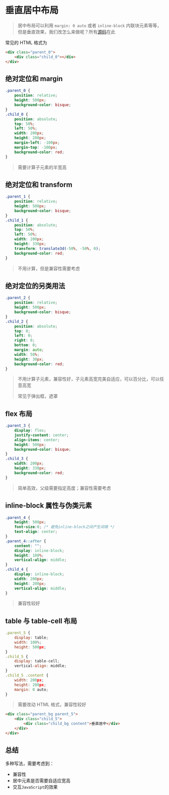 # 垂直居中布局

>  居中布局可以利用 `margin: 0 auto` 或者 `inline-block` 内联块元素等等，但是垂直效果，我们改怎么来做呢？所有[源码](https://github.com/imondo/study/blob/master/interview/interview.html)在此

常见的 HTML 格式为

```html
<div class="parent_0">
    <div class="child_0"></div>
</div>
```

## 绝对定位和 margin

```css
.parent_0 {
    position: relative;
    height: 500px;
    background-color: bisque;
}
.child_0 {
    position: absolute;
    top: 50%;
    left: 50%;
    width: 200px;
    height: 200px;
    margin-left: -100px;
    margin-top: -100px;
    background-color: red; 
}
```

> 需要计算子元素的半宽高

## 绝对定位和 transform

```css
.parent_1 {
    position: relative;
    height: 500px;
    background-color: bisque;
}
.child_1 {
    position: absolute;
    top: 50%;
    left: 50%;
    width: 200px;
    height: 330px;
    transform: translate3d(-50%, -50%, 0);
    background-color: red; 
}
```

> 不用计算，但是兼容性需要考虑

## 绝对定位的另类用法

```css
.parent_2 {
    position: relative;
    height: 500px;
    background-color: bisque;
}
.child_2 {
    position: absolute;
    top: 0;
    left: 0;
    right: 0;
    bottom: 0;
    margin: auto;
    width: 50%;
    height: 30px;
    background-color: red; 
}
```

> 不用计算子元素，兼容性好，子元素高宽完美自适应，可以百分比，可以任意高宽
>
> 常见于弹出框，遮罩

## flex 布局

```css
.parent_3 {
    display: flex;
    justify-content: center;
    align-items: center;
    height: 500px;
    background-color: bisque;
}
.child_3 {
    width: 200px;
    height: 330px;
    background-color: red; 
}
```

> 简单高效，父级需要指定高度；兼容性需要考虑

## inline-block 属性与伪类元素

```css
.parent_4 {
    height: 500px;
    font-size:0; /* 避免inline-block之间产生间隔 */
    text-align: center;
}
.parent_4::after {
    content: "";
    display: inline-block;
    height: 100%;
    vertical-align: middle;
}
.child_4 {
    display: inline-block;
    width: 200px;
    height: 200px;
    vertical-align: middle;
}
```

> 兼容性较好

## table 与 table-cell 布局

```js
.parent_5 {
    display: table;
    width: 100%;
    height: 500px;
}
.child_5 {
    display: table-cell;
    vertical-align: middle;
}
.child_5 .content {
    width: 200px;
    height: 200px;
    margin: 0 auto;
}
```

> 需要改动 HTML 格式，兼容性较好

```html
<div class="parent_bg parent_5">
    <div class="child_5">
        <div class="child_bg content">垂直居中</div>
    </div>
</div>
```

## 总结

多种写法，需要考虑到：

* 兼容性
* 居中元素是否需要自适应宽高
* 交互`JavaScript`的效果